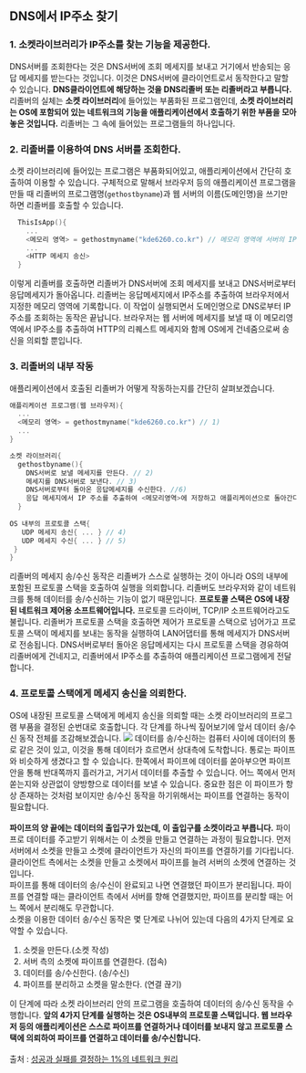 ## DNS에서 IP주소 찾기

### 1. 소켓라이브러리가 IP주소를 찾는 기능을 제공한다.

DNS서버를 조회한다는 것은 DNS서버에 조회 메세지를 보내고 거기에서 반송되는 응답 메세지를 받는다는 것입니다.
이것은 DNS서버에 클라이언트로서 동작한다고 말할 수 있습니다.
**DNS클라이언트에 해당하는 것을 DNS리졸버 또는 리졸버라고 부릅니다.**
리졸버의 실체는 **소켓 라이브러리**에 들어있는 부품화된 프로그램인데,
**소켓 라이브러리는 OS에 포함되어 있는 네트워크의 기능을 애플리케이션에서 호출하기 위한 부품을 모아놓은 것입니다.**
리졸버는 그 속에 들어있는 프로그램들의 하나입니다.

### 2. 리졸버를 이용하여 DNS 서버를 조회한다.
소켓 라이브러리에 들어있는 프로그램은 부품화되어있고, 애플리케이션에서 간단히 호출하여 이용할 수 있습니다.
구체적으로 말해서 브라우저 등의 애플리케이션 프로그램을 만들 때 리졸버의 프로그램명(`gethostbyname`)과 웹 서버의 이름(도메인명)을
쓰기만 하면 리졸버를 호출할 수 있습니다. 
```c
  ThisIsApp(){
    ...
    <메모리 영역> = gethostmyname("kde6260.co.kr") // 메모리 영역에 서버의 IP주소가 기입됩니다. 
    ...
    <HTTP 메세지 송신>
  }
```

이렇게 리졸버를 호출하면 리졸버가 DNS서버에 조회 메세지를 보내고 DNS서버로부터 응답메세지가 돌아옵니다.
리졸버는 응답메세지에서 IP주소를 추출하여 브라우저에서 지정한 메모리 영역에 기록합니다.
이 작업이 실행되면서 도메인명으로 DNS로부터 IP주소를 조회하는 동작은 끝납니다.
브라우저는 웹 서버에 메세지를 보낼 때 이 메모리영역에서 IP주소를 추출하여 HTTP의 리퀘스트 메세지와 함께 
OS에게 건네줌으로써 송신을 의뢰할 뿐입니다.

### 3. 리졸버의 내부 작동
애플리케이션에서 호출된 리졸버가 어떻게 작동하는지를 간단히 살펴보겠습니다. 

```c
애플리케이션 프로그램(웹 브라우저){
  ...
  <메모리 영역> = gethostmyname("kde6260.co.kr") // 1)
  ...
}

소켓 라이브러리{
  gethostbyname(){
    DNS서버로 보낼 메세지를 만든다. // 2)
    메세지를 DNS서버로 보낸다. // 3)
    DNS서버로부터 돌아온 응답메세지를 수신한다. //6)
    응답 메세지에서 IP 주소를 추출하여 <메모리영역>에 저장하고 애플리케이션으로 돌아간다. // 7)
  }
  
OS 내부의 프로토콜 스택{
   UDP 메세지 송신{ ... } // 4)
   UDP 메세지 수신{ ... } // 5)
 }
}
```
리졸버의 메세지 송/수신 동작은 리졸버가 스스로 실행하는 것이 아니라 OS의 내부에 포함된 프로토콜 스택을 호출하여 실행을 의뢰합니다.
리졸버도 브라우저와 같이 네트워크를 통해 데이터를 송/수신하는 기능이 없기 때문입니다. 
**프로토콜 스택은 OS에 내장된 네트워크 제어용 소프트웨어입니다.** 프로토콜 드라이버, TCP/IP 소프트웨어라고도 불립니다.
리졸버가 프로토콜 스택을 호출하면 제어가 프로토콜 스택으로 넘어가고 프로토콜 스택이 메세지를 보내는 동작을 실행하여 LAN어댑터를 통해 
메세지가 DNS서버로 전송됩니다. DNS서버로부터 돌아온 응답메세지는 다시 프로토콜 스택을 경유하여 리졸버에게 건네지고, 리졸버에서
IP주소를 추출하여 애플리케이션 프로그램에게 전달합니다.

### 4. 프로토콜 스택에게 메세지 송신을 의뢰한다.
OS에 내장된 프로토콜 스택에게 메세지 송신을 의뢰할 때는 소켓 라이브러리의 프로그램 부품을 결정된 순번대로 호출합니다.
각 단계를 하나씩 짚어보기에 앞서 데이터 송/수신 동작 전체를 조감해보겠습니다.
![](https://s3.ap-northeast-2.amazonaws.com/kde6260/%ED%94%84%EB%A1%9C%ED%86%A0%EC%BD%9C%EC%8A%A4%ED%83%9D.jpg)
데이터를 송/수신하는 컴퓨터 사이에 데이터의 통로 같은 것이 있고, 이것을 통해 데이터가 흐르면서 상대측에 도착합니다.
통로는 파이프와 비슷하게 생겼다고 할 수 있습니다. 한쪽에서 파이프에 데이터를 쏟아부으면 파이프 안을 통해 반대쪽까지 흘러가고,
거기서 데이터를 추출할 수 있습니다. 어느 쪽에서 먼저 쏟는지와 상관없이 양방향으로 데이터를 보낼 수 있습니다.
중요한 점은 이 파이프가 항상 존재하는 것처럼 보이지만 송/수신 동작을 하기위해서는 파이프를 연결하는 동작이 필요합니다.
<br><br>
**파이프의 양 끝에는 데이터의 출입구가 있는데, 이 출입구를 소켓이라고 부릅니다.** 파이프로 데이터를 주고받기 위해서는 이 소켓을
만들고 연결하는 과정이 필요합니다. 먼저 서버에서 소켓을 만들고 소켓에 클라이언트가 자신의 파이프를 연결하기를 기다립니다.
클라이언트 측에서는 소켓을 만들고 소켓에서 파이프를 늘려 서버의 소켓에 연결하는 것입니다. <br>
파이프를 통해 데이터의 송/수신이 완료되고 나면 연결했던 파이프가 분리됩니다. 파이프를 연결할 때는 클라이언트 측에서 서버를 향해 연결했지만,
파이프를 분리할 때는 어느 쪽에서 분리해도 무관합니다. <br>
소켓을 이용한 데이터 송/수신 동작은 몇 단계로 나뉘어 있는데 다음의 4가지 단계로 요약할 수 있습니다.

1. 소켓을 만든다.(소켓 작성)
2. 서버 측의 소켓에 파이프를 연결한다. (접속)
3. 데이터를 송/수신한다. (송/수신)
4. 파이프를 분리하고 소켓을 말소한다. (연결 끊기)

이 단계에 따라 소켓 라이브러리 안의 프로그램을 호출하여 데이터의 송/수신 동작을 수행합니다. **앞의 4가지 단계를 실행하는 것은 OS내부의
프로토콜 스택입니다. 웹 브라우저 등의 애플리케이션은 스스로 파이프를 연결하거나 데이터를 보내지 않고 프로토콜 스택에 의뢰하여 파이프를 연결하고
데이터를 송/수신합니다.**  <br><br>
출처 : [성공과 실패를 결정하는 1%의 네트워크 원리](https://books.google.co.kr/books/about/1_%EC%9D%98_%EB%84%A4%ED%8A%B8%EC%9B%8C%ED%81%AC_%EC%9B%90%EB%A6%AC_2ND_EDITION.html?id=edmSPgAACAAJ&source=kp_cover&redir_esc=y)
